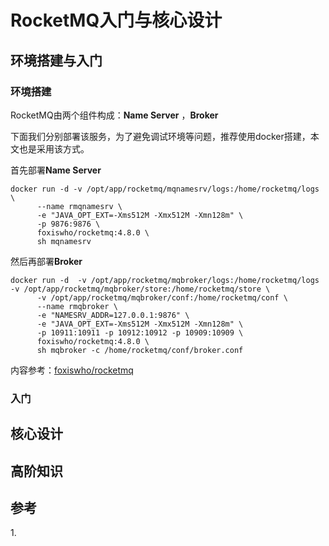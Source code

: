 # RocketMQ入门与核心设计

## 环境搭建与入门

### 环境搭建

RocketMQ由两个组件构成：**Name Server** ，**Broker**

下面我们分别部署该服务，为了避免调试环境等问题，推荐使用docker搭建，本文也是采用该方式。

首先部署**Name Server** 

```
docker run -d -v /opt/app/rocketmq/mqnamesrv/logs:/home/rocketmq/logs \
      --name rmqnamesrv \
      -e "JAVA_OPT_EXT=-Xms512M -Xmx512M -Xmn128m" \
      -p 9876:9876 \
      foxiswho/rocketmq:4.8.0 \
      sh mqnamesrv
```

然后再部署**Broker**

```
docker run -d  -v /opt/app/rocketmq/mqbroker/logs:/home/rocketmq/logs -v /opt/app/rocketmq/mqbroker/store:/home/rocketmq/store \
      -v /opt/app/rocketmq/mqbroker/conf:/home/rocketmq/conf \
      --name rmqbroker \
      -e "NAMESRV_ADDR=127.0.0.1:9876" \
      -e "JAVA_OPT_EXT=-Xms512M -Xmx512M -Xmn128m" \
      -p 10911:10911 -p 10912:10912 -p 10909:10909 \
      foxiswho/rocketmq:4.8.0 \
      sh mqbroker -c /home/rocketmq/conf/broker.conf
```

内容参考：[foxiswho/rocketmq](https://hub.docker.com/r/foxiswho/rocketmq)

### 入门

## 核心设计

## 高阶知识

## 参考

1.[]()